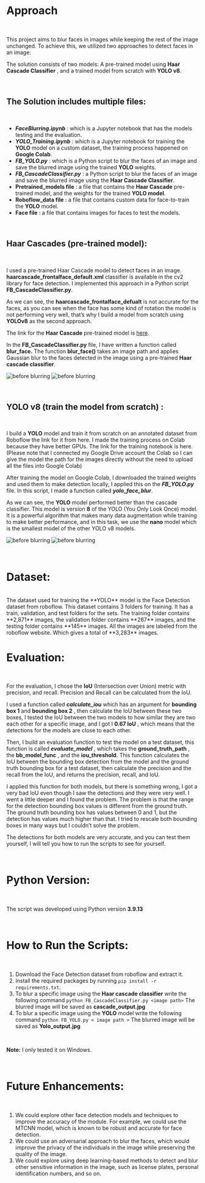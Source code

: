 # Approach

<br>

This project aims to blur faces in images while keeping the rest of the image unchanged. To achieve this,
we utilized two approaches to detect faces in an image:

The solution consists of two models: A pre-trained model using **Haar Cascade Classifier** , and a trained
model from scratch with **YOLO v8**.

<br>

## The Solution includes multiple files:
<br>

- **_FaceBlurring.ipynb_** : which is a Jupyter notebook that has the models testing and the evaluation.
- **_YOLO_Training.ipynb_** : which is a Jupyter notebook for training the **YOLO** model on a custom
    dataset, the training process happened on **Google Colab**.
- **_FB_YOLO.py_** : which is a Python script to blur the faces of an image and save the blurred image
    using the trained **YOLO** weights.
- **_FB_CascadeClassifier.py_** : a Python script to blur the faces of an image and save the blurred
    image using the **Haar Cascade Classifier**.
- **Pretrained_models file** : a file that contains the **Haar Cascade** pre-trained model, and the
    weights for the trained **YOLO model**.
- **Roboflow_data file** : a file that contains custom data for face-to-train the **YOLO** model.
- **Face file** : a file that contains images for faces to test the models.


<br>

## Haar Cascades (pre-trained model):
<br>

I used a pre-trained Haar Cascade model to detect faces in an image.
**haarcascade_frontalface_default.xml** classifier is available in the cv2 library for face detection. I
implemented this approach in a Python script **FB_CascadeClassifier.py**.

As we can see, the **haarcascade_frontalface_defualt** is not accurate for the faces, as you can see when
the face has some kind of rotation the model is not performing very well, that’s why I build a model from
scratch using **YOLOv8** as the second approach.

The link for the **Haar Cascade** pre-trained model is [here](https://github.com/kipr/opencv/blob/master/data/haarcascades/haarcascade_frontalface_default.xml).

In the **FB_CascadeClassifier.py** file, I have written a function called **blur_face.**
The function **blur_face()** takes an image path and applies Gaussian blur to the faces detected in the
image using a pre-trained **Haar cascade classifier**.


![before blurring](https://github.com/baselhusam/ProgressSoft-Assignment/blob/main/images/Picture2.jpg)
![before blurring](https://github.com/baselhusam/ProgressSoft-Assignment/blob/main/images/Picture4.jpg)


<br>

## YOLO v8 (train the model from scratch) :

<br>

I build a **YOLO** model and train it from scratch on an annotated dataset from Roboflow the link for it from
here. I made the training process on Colab because they have better GPUs. The link for the training
notebook is here. (Please note that I connected my Google Drive account the Colab so I can give the
model the path for the images directly without the need to upload all the files into Google Colab)

After training the model on Google Colab, I downloaded the trained weights and used them to make
detection locally, I applied this on the **_FB_YOLO.py_** file. In this script, I made a function called
**_yolo_face_blur_**.

As we can see, the **YOLO** model performed better than the cascade classifier. This model is version **8** of
the YOLO (You Only Look Once) model. It is a powerful algorithm that makes many data augmentation
while training to make better performance, and in this task, we use the **nano** model which is the smallest
model of the other YOLO v8 models.

![before blurring](https://github.com/baselhusam/ProgressSoft-Assignment/blob/main/images/Picture5.jpg)
![before blurring](https://github.com/baselhusam/ProgressSoft-Assignment/blob/main/images/Picture6.jpg)


<br>

# Dataset:

<br>
The dataset used for training the **YOLO** model is the Face Detection dataset from roboflow. This dataset
contains 3 folders for training. It has a train, validation, and test folders for the sets. The training folder
contains **2,871** images, the validation folder contains **267** images, and the testing folder contains **145**
images. All the images are labeled from the roboflow website. Which gives a total of **3,283** images.

<br>

# Evaluation:

<br>

For the evaluation, I chose the **IoU** (Intersection over Union) metric with precision, and recall. Precision
and Recall can be calculated from the IoU.

I used a function called **_calculate_iou_** which has an argument for **bounding box 1** and **bounding box 2** ,
then calculate the IoU between these two boxes, I tested the IoU between the two models to how
similar they are two each other for a specific image, and I got I **0.67 IoU** , which means that the
detections for the models are close to each other.

Then, I build an evaluation function to test the model on a test dataset, this function is called
**_evaluate_model_** , which takes the **ground_truth_path** , the **bb_model_func** , and the **iou_threshold**.
This function calculates the IoU between the bounding box detection from the model and the ground
truth bounding box for a test dataset, then calculate the precision and the recall from the IoU, and
returns the precision, recall, and IoU.

I applied this function for both models, but there is something wrong, I got a very bad IoU even though I
saw the detections and they were very well. I went a little deeper and I found the problem. The problem
is that the range for the detection bounding box values is different from the ground truth. The ground
truth bounding box has values between 0 and 1, but the detection has values much higher than that. I
tried to rescale both bounding boxes in many ways but I couldn’t solve the problem.

The detections for both models are very accurate, and you can test them yourself, I will tell you how to
run the scripts to see for yourself.

<br>

# Python Version:

<br>

The script was developed using Python version **3.9.13**

<br>

# How to Run the Scripts:

<br>

1. Download the Face Detection dataset from roboflow and extract it.
2. Install the required packages by running `pip install -r requirements.txt`.
3. To blur a specific image using the **Haar cascade classifier** write the following command
    `python FB_CascadeClassifier.py <image path>`
    The blurred image will be saved as **cascade_output.jpg**
4. To blur a specific image using the **YOLO** model write the following command
    `python FB_YOLO.py < image path >`
    The blurred image will be saved as **Yolo_output.jpg**

<br>

**Note:** I only tested it on Windows.

<br> 

# Future Enhancements:

<br>

1. We could explore other face detection models and techniques to improve the accuracy of the
    module. For example, we could use the MTCNN model, which is known to be robust and
    accurate for face detection.
2. We could use an adversarial approach to blur the faces, which would improve the privacy of the
    individuals in the image while preserving the quality of the image.
3. We could explore using deep learning-based methods to detect and blur other sensitive
    information in the image, such as license plates, personal identification numbers, and so on.


